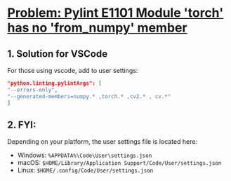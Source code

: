 # [Problem: Pylint E1101 Module 'torch' has no 'from_numpy' member](https://github.com/pytorch/pytorch/issues/701)

## 1. Solution for VSCode

For those using vscode, add to user settings:


```json
"python.linting.pylintArgs": [
"--errors-only",
"--generated-members=numpy.* ,torch.* ,cv2.* , cv.*"
]
```

## 2. FYI:

Depending on your platform, the user settings file is located here:

- Windows: `%APPDATA%\Code\User\settings.json`
- macOS: `$HOME/Library/Application Support/Code/User/settings.json`
- Linux: `$HOME/.config/Code/User/settings.json`